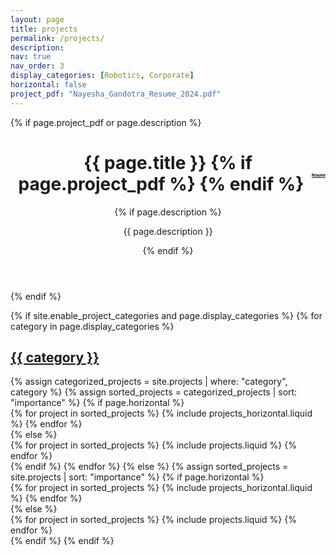 ```yaml
---
layout: page
title: projects
permalink: /projects/
description: 
nav: true
nav_order: 3
display_categories: [Robotics, Corporate]
horizontal: false
project_pdf: "Nayesha_Gandotra_Resume_2024.pdf"
---
```


<!-- pages/projects.md -->
<div class="projects">
  {% if page.project_pdf or page.description %}
    <header class="post-header">
      <h1 class="post-title">
        {{ page.title }}
        {% if page.project_pdf %}
          <div class="pdf-container" style="float: right; text-align: center;">
            <a
              href="{{ page.project_pdf | prepend: 'assets/pdf/' | relative_url}}"
              target="_blank"
              rel="noopener noreferrer"
              class="float-right"
              style="display: block;"
            >
              <i class="fa-solid fa-file-pdf"></i>
              <span style="display: block; font-size: 0.2em; color: #000;">Resume</span>
            </a>
          </div>
        {% endif %}
      </h1>
      {% if page.description %}
        <p class="post-description">{{ page.description }}</p>
      {% endif %}
    </header>
  {% endif %}


  {% if site.enable_project_categories and page.display_categories %}
    <!-- Display categorized projects -->
    {% for category in page.display_categories %}
      <a id="{{ category }}" href=".#{{ category }}">
        <h2 class="category">{{ category }}</h2>
      </a>
      {% assign categorized_projects = site.projects | where: "category", category %}
      {% assign sorted_projects = categorized_projects | sort: "importance" %}
      <!-- Generate cards for each project -->
      {% if page.horizontal %}
        <div class="container">
          <div class="row row-cols-1 row-cols-md-2">
            {% for project in sorted_projects %}
              {% include projects_horizontal.liquid %}
            {% endfor %}
          </div>
        </div>
      {% else %}
        <div class="row row-cols-1 row-cols-md-3">
          {% for project in sorted_projects %}
            {% include projects.liquid %}
          {% endfor %}
        </div>
      {% endif %}
    {% endfor %}
  {% else %}
    <!-- Display projects without categories -->
    {% assign sorted_projects = site.projects | sort: "importance" %}
    <!-- Generate cards for each project -->
    {% if page.horizontal %}
      <div class="container">
        <div class="row row-cols-1 row-cols-md-2">
          {% for project in sorted_projects %}
            {% include projects_horizontal.liquid %}
          {% endfor %}
        </div>
      </div>
    {% else %}
      <div class="row row-cols-1 row-cols-md-3">
        {% for project in sorted_projects %}
          {% include projects.liquid %}
        {% endfor %}
      </div>
    {% endif %}
  {% endif %}
</div>
